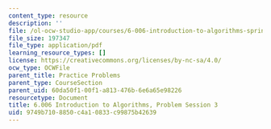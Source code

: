 ```yaml
---
content_type: resource
description: ''
file: /ol-ocw-studio-app/courses/6-006-introduction-to-algorithms-spring-2020/9749b7108850c4a10833c99875b42639_MIT6_006S20_prob3.pdf
file_size: 197347
file_type: application/pdf
learning_resource_types: []
license: https://creativecommons.org/licenses/by-nc-sa/4.0/
ocw_type: OCWFile
parent_title: Practice Problems
parent_type: CourseSection
parent_uid: 60da50f1-00f1-a813-476b-6e6a65e98226
resourcetype: Document
title: 6.006 Introduction to Algorithms, Problem Session 3
uid: 9749b710-8850-c4a1-0833-c99875b42639
---
```

